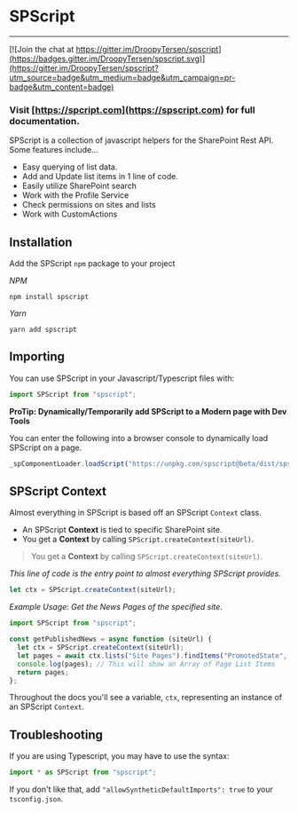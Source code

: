 # SPScript

---

[![Join the chat at https://gitter.im/DroopyTersen/spscript](https://badges.gitter.im/DroopyTersen/spscript.svg)](https://gitter.im/DroopyTersen/spscript?utm_source=badge&utm_medium=badge&utm_campaign=pr-badge&utm_content=badge)

### Visit [https://spcript.com](https://spscript.com) for full documentation.

SPScript is a collection of javascript helpers for the SharePoint Rest API. Some features include...

- Easy querying of list data.
- Add and Update list items in 1 line of code.
- Easily utilize SharePoint search
- Work with the Profile Service
- Check permissions on sites and lists
- Work with CustomActions

## Installation

Add the SPScript `npm` package to your project

_NPM_

```shell
npm install spscript
```

_Yarn_

```shell
yarn add spscript
```

## Importing

You can use SPScript in your Javascript/Typescript files with:

```javascript
import SPScript from "spscript";
```

**ProTip: Dynamically/Temporarily add SPScript to a Modern page with Dev Tools**

You can enter the following into a browser console to dynamically load SPScript on a page.

```javascript
_spComponentLoader.loadScript("https://unpkg.com/spscript@beta/dist/spscript.browser.js");
```

## SPScript Context

Almost everything in SPScript is based off an SPScript `Context` class.

- An SPScript **Context** is tied to specific SharePoint site.
- You get a **Context** by calling `SPScript.createContext(siteUrl)`.

> You get a **Context** by calling `SPScript.createContext(siteUrl)`.

_This line of code is the entry point to almost everything SPScript provides._

```javascript
let ctx = SPScript.createContext(siteUrl);
```

_Example Usage: Get the News Pages of the specified site._

```javascript
import SPScript from "spscript";

const getPublishedNews = async function (siteUrl) {
  let ctx = SPScript.createContext(siteUrl);
  let pages = await ctx.lists("Site Pages").findItems("PromotedState", 2);
  console.log(pages); // This will show an Array of Page List Items
  return pages;
};
```

Throughout the docs you'll see a variable, `ctx`, representing an instance of an SPScript `Context`.

## Troubleshooting

If you are using Typescript, you may have to use the syntax:

```javascript
import * as SPScript from "spscript";
```

If you don't like that, add `"allowSyntheticDefaultImports": true` to your `tsconfig.json`.
